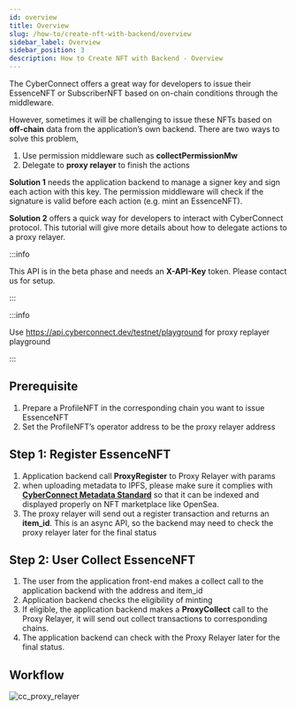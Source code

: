 ```yaml
---
id: overview
title: Overview
slug: /how-to/create-nft-with-backend/overview
sidebar_label: Overview
sidebar_position: 3
description: How to Create NFT with Backend - Overview
---
```


The CyberConnect offers a great way for developers to issue their EssenceNFT or SubscriberNFT based on on-chain conditions through the middleware. 

However, sometimes it will be challenging to issue these NFTs based on **off-chain** data from the application’s own backend. There are two ways to solve this problem,

1. Use permission middleware such as **collectPermissionMw**
2. Delegate to **proxy relayer** to finish the actions

**Solution 1** needs the application backend to manage a signer key and sign each action with this key. The permission middleware will check if the signature is valid before each action (e.g. mint an EssenceNFT). 

**Solution 2** offers a quick way for developers to interact with CyberConnect protocol. This tutorial will give more details about how to delegate actions to a proxy relayer.

:::info

This API is in the beta phase and needs an **X-API-Key** token. Please contact us for setup. 

::: 

:::info

Use https://api.cyberconnect.dev/testnet/playground for proxy replayer playground

:::

## Prerequisite

1. Prepare a ProfileNFT in the corresponding chain you want to issue EssenceNFT
2. Set the ProfileNFT’s operator address to be the proxy relayer address

## Step 1: Register EssenceNFT

1. Application backend call **ProxyRegister** to Proxy Relayer with params
2. when uploading metadata to IPFS, please make sure it complies with [**CyberConnect Metadata Standard**](https://docs.cyberconnect.me/core-concepts/metadata) so that it can be indexed and displayed properly on NFT marketplace like OpenSea.
3. The proxy relayer will send out a register transaction and returns an **item_id**. This is an async API, so the backend may need to check the proxy relayer later for the final status

## Step 2: User Collect EssenceNFT

1. The user from the application front-end makes a collect call to the application backend with the address and item_id
2. Application backend checks the eligibility of minting
3. If eligible, the application backend makes a **ProxyCollect** call to the Proxy Relayer, it will send out collect transactions to corresponding chains. 
4. The application backend can check with the Proxy Relayer later for the final status.

## Workflow

![cc_proxy_relayer](/img/v2/cc_proxy_relayer.png)